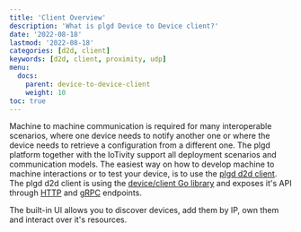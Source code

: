 ```yaml
---
title: 'Client Overview'
description: 'What is plgd Device to Device client?'
date: '2022-08-18'
lastmod: '2022-08-18'
categories: [d2d, client]
keywords: [d2d, client, proximity, udp]
menu:
  docs:
    parent: device-to-device-client
    weight: 10
toc: true
---
```


Machine to machine communication is required for many interoperable scenarios, where one device needs to notify another one or where the device needs to retrieve a configuration from a different one. The plgd platform together with the IoTivity support all deployment scenarios and communication models. The easiest way on how to develop machine to machine interactions or to test your device, is to use the [plgd d2d client](https://github.com/plgd-dev/client-application). The plgd d2d client is using the [device/client Go library](https://github.com/plgd-dev/device/tree/main/client) and exposes it's API through [HTTP](https://github.com/plgd-dev/client-application/blob/main/pb/service.swagger.json) and [gRPC](https://github.com/plgd-dev/client-application/blob/main/pb/service.proto) endpoints.

The built-in UI allows you to discover devices, add them by IP, own them and interact over it's resources.